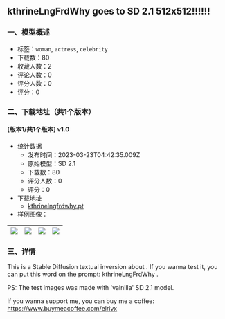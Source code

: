 ## kthrineLngFrdWhy goes to SD 2.1 512x512!!!!!!
### 一、模型概述

- 标签：`woman`, `actress`, `celebrity`
- 下载数：80
- 收藏人数：2
- 评论人数：0
- 评分人数：0
- 评分：0

### 二、下载地址（共1个版本）

#### [版本1/共1个版本] v1.0

- 统计数据
  - 发布时间：2023-03-23T04:42:35.009Z
  - 原始模型：SD 2.1
  - 下载数：80
  - 评分人数：0
  - 评分：0
- 下载地址
  - [kthrinelngfrdwhy.pt](https://civitai.com/api/download/models/27663)
- 样例图像：

| <img src="https://image.civitai.com/xG1nkqKTMzGDvpLrqFT7WA/090240c2-4790-4981-034c-afc979cdb500/width=450/304855.jpeg" /> | <img src="https://image.civitai.com/xG1nkqKTMzGDvpLrqFT7WA/5f9b329f-4a89-4ec2-508c-390974ebca00/width=450/304859.jpeg" /> | <img src="https://image.civitai.com/xG1nkqKTMzGDvpLrqFT7WA/06d13128-6bd4-4fc2-d161-fc47fda99300/width=450/304858.jpeg" /> | <img src="https://image.civitai.com/xG1nkqKTMzGDvpLrqFT7WA/cd16e62b-b2ed-4d19-56a0-ed1ac31b0a00/width=450/304857.jpeg" /> |
| ---- | ---- | ---- | ---- |


### 三、详情
<p>This is a Stable Diffusion textual inversion about . If you wanna test it, you can put this word on the prompt: kthrineLngFrdWhy .</p><p>PS: The test images was made with 'vainilla' SD 2.1 model.</p><p>If you wanna support me, you can buy me a coffee: <a target="_blank" rel="ugc" href="https://www.buymeacoffee.com/elrivx">https://www.buymeacoffee.com/elrivx</a></p>